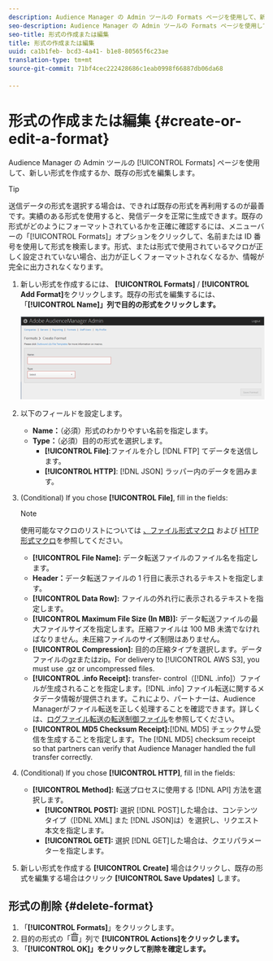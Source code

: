 ```yaml
---
description: Audience Manager の Admin ツールの Formats ページを使用して、新しい形式を作成するか、既存の形式を編集します。
seo-description: Audience Manager の Admin ツールの Formats ページを使用して、新しい形式を作成するか、既存の形式を編集します。
seo-title: 形式の作成または編集
title: 形式の作成または編集
uuid: ca1b1feb- bcd3-4a41- b1e8-80565f6c23ae
translation-type: tm+mt
source-git-commit: 71bf4cec222428686c1eab0998f66887db06da68

---
```



# 形式の作成または編集 {#create-or-edit-a-format}

Audience Manager の Admin ツールの [!UICONTROL Formats] ページを使用して、新しい形式を作成するか、既存の形式を編集します。

<!-- t_create_format.xml -->

>[!TIP]
>
>送信データの形式を選択する場合は、できれば既存の形式を再利用するのが最善です。実績のある形式を使用すると、発信データを正常に生成できます。既存の形式がどのようにフォーマットされているかを正確に確認するには、メニューバーの「[!UICONTROL Formats]」オプションをクリックして、名前または ID 番号を使用して形式を検索します。形式、または形式で使用されているマクロが正しく設定されていない場合、出力が正しくフォーマットされなくなるか、情報が完全に出力されなくなります。

1. 新しい形式を作成するには、 **[!UICONTROL Formats]** / **[!UICONTROL Add Format]**&#x200B;をクリックします。既存の形式を編集するには、「**[!UICONTROL Name]」列で目的の形式をクリックします。**

   ![](assets/create_format.png)

1. 以下のフィールドを設定します。
   * **Name：**（必須）形式のわかりやすい名前を指定します。
   * **Type：**（必須）目的の形式を選択します。
      * **[!UICONTROL File]**:ファイルを介し [!DNL FTP] てデータを送信します。
      * **[!UICONTROL HTTP]**: [!DNL JSON] ラッパー内のデータを囲みます。

1. (Conditional) If you chose **[!UICONTROL File]**, fill in the fields:

   >[!NOTE]
   >
   >使用可能なマクロのリストについては [、ファイル形式マクロ](../formats/file-formats.md#concept_A867101505074418A58DE325949E5089) および [HTTP形式マクロ](../formats/web-formats.md#reference_C392124A5F3F42E49F8AADDBA601ADFE)を参照してください。

   * **[!UICONTROL File Name]:** データ転送ファイルのファイル名を指定します。
   * **Header：**&#x200B;データ転送ファイルの 1 行目に表示されるテキストを指定します。
   * **[!UICONTROL Data Row]:** ファイルの外れ行に表示されるテキストを指定します。
   * **[!UICONTROL Maximum File Size (In MB)]:** データ転送ファイルの最大ファイルサイズを指定します。圧縮ファイルは 100 MB 未満でなければなりません。未圧縮ファイルのサイズ制限はありません。
   * **[!UICONTROL Compression]:** 目的の圧縮タイプを選択します。データファイルのgzまたはzip。For delivery to [!UICONTROL AWS S3], you must use .gz or uncompressed files.
   * **[!UICONTROL .info Receipt]:** transfer- control（[!DNL .info]）ファイルが生成されることを指定します。[!DNL .info] ファイル転送に関するメタデータ情報が提供されます。これにより、パートナーは、Audience Managerがファイル転送を正しく処理することを確認できます。詳しくは、[ログファイル転送の転送制御ファイル](https://marketing.adobe.com/resources/help/en_US/aam/c_s2s_add_transfer_control_files.html)を参照してください。
   * **[!UICONTROL MD5 Checksum Receipt]:**[!DNL MD5] チェックサム受信を生成することを指定します。The [!DNL MD5] checksum receipt so that partners can verify that Audience Manager handled the full transfer correctly.

1. (Conditional) If you chose **[!UICONTROL HTTP]**, fill in the fields:

   * **[!UICONTROL Method]:** 転送プロセスに使用する [!DNL API] 方法を選択します。
      * **[!UICONTROL POST]:** 選択 [!DNL POST]した場合は、コンテンツタイプ（[!DNL XML] また [!DNL JSON]は）を選択し、リクエスト本文を指定します。
      * **[!UICONTROL GET]:** 選択 [!DNL GET]した場合は、クエリパラメーターを指定します。

1. 新しい形式を作成する **[!UICONTROL Create]** 場合はクリックし、既存の形式を編集する場合はクリック **[!UICONTROL Save Updates]** します。

## 形式の削除 {#delete-format}

1. 「**[!UICONTROL Formats]**」をクリックします。
2. 目的の形式の「![](assets/icon_delete.png)」列で **[!UICONTROL Actions]をクリックします。**
3. 「**[!UICONTROL OK]」をクリックして削除を確定します。**
